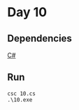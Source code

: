 # Day 10

## Dependencies

[C#](https://docs.microsoft.com/en-us/dotnet/csharp/)  

## Run

    csc 10.cs
    .\10.exe
